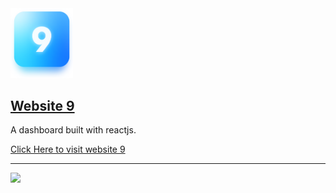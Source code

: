 <img width="100px" src="./src/artwork/logo.png">

## [Website 9](https://nategiraudeau.github.io/website_9)

A dashboard built with reactjs.

[Click Here to visit website 9](https://nategiraudeau.github.io/website_9)

---

<img src="./website_9_recording.gif">
